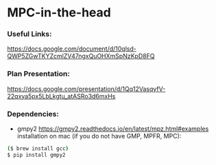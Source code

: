 # MPC-in-the-head

### Useful Links:  
https://docs.google.com/document/d/10qlsd-QWP5ZGwTKYZcmlZV47ngxQuOHXmSpNzKpD8FQ

### Plan Presentation:  
https://docs.google.com/presentation/d/1Qq12VasqyfV-22qxya5px5LbLkgtu_atASRo3d6mxHs

### Dependencies:  
- gmpy2 https://gmpy2.readthedocs.io/en/latest/mpz.html#examples  
installation on mac (if you do not have GMP, MPFR, MPC): 
```sh
($ brew install gcc)
$ pip install gmpy2
```